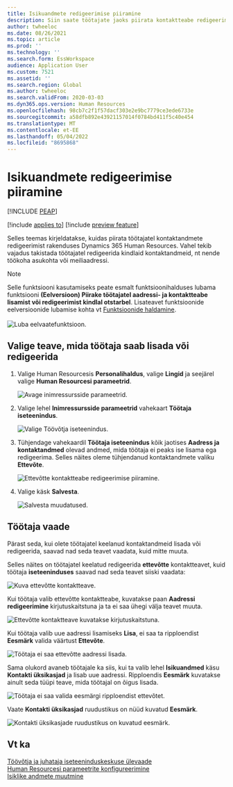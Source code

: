 ```yaml
---
title: Isikuandmete redigeerimise piiramine
description: Siin saate töötajate jaoks piirata kontaktteabe redigeerimist rakenduses Dynamics 365 Human Resources.
author: twheeloc
ms.date: 08/26/2021
ms.topic: article
ms.prod: ''
ms.technology: ''
ms.search.form: EssWorkspace
audience: Application User
ms.custom: 7521
ms.assetid: ''
ms.search.region: Global
ms.author: twheeloc
ms.search.validFrom: 2020-03-03
ms.dyn365.ops.version: Human Resources
ms.openlocfilehash: 98cb7c2f1f57dacf303e2e9bc7779ce3ede6733e
ms.sourcegitcommit: a58dfb892e43921157014f0784bd411f5c40e454
ms.translationtype: MT
ms.contentlocale: et-EE
ms.lasthandoff: 05/04/2022
ms.locfileid: "8695868"
---
```

# <a name="restrict-editing-of-personal-information"></a>Isikuandmete redigeerimise piiramine


[!INCLUDE [PEAP](../includes/peap-2.md)]

[!include [applies to](../includes/applies-to-hr.md)]
[!include [preview feature](./includes/preview-feature.md)]

Selles teemas kirjeldatakse, kuidas piirata töötajatel kontaktandmete redigeerimist rakenduses Dynamics 365 Human Resources. Vahel tekib vajadus takistada töötajatel redigeerida kindlaid kontaktandmeid, nt nende töökoha asukohta või meiliaadressi.

> [!NOTE]
> Selle funktsiooni kasutamiseks peate esmalt funktsioonihalduses lubama funktsiooni **(Eelversioon) Piirake töötajatel aadressi- ja kontaktteabe lisamist või redigeerimist kindlal otstarbel**. Lisateavet funktsioonide eelversioonide lubamise kohta vt [Funktsioonide haldamine](hr-admin-manage-features.md).<br><br>![Luba eelvaatefunktsioon.](./media/hr-employee-self-service-restrict-enable.png)

## <a name="choose-the-information-an-employee-can-add-or-edit"></a>Valige teave, mida töötaja saab lisada või redigeerida

1. Valige Human Resourcesis **Personalihaldus**, valige **Lingid** ja seejärel valige **Human Resourcesi parameetrid**.

   ![Avage inimressursside parameetrid.](./media/hr-employee-self-service-human-resources-parameters.png)

2. Valige lehel **Inimressursside parameetrid** vahekaart **Töötaja iseteenindus**.

   ![Valige Töövõtja iseteenindus.](./media/hr-employee-self-service-tab.png)

3. Tühjendage vahekaardil **Töötaja iseteenindus** kõik jaotises **Aadress ja kontaktandmed** olevad andmed, mida töötaja ei peaks ise lisama ega redigeerima. Selles näites oleme tühjendanud kontaktandmete valiku **Ettevõte**.

   ![Ettevõtte kontaktteabe redigeerimise piiramine.](./media/hr-employee-self-service-restrict-business.png)

4. Valige käsk **Salvesta**.

   ![Salvesta muudatused.](./media/hr-employee-self-service-restrict-save.png)

## <a name="employee-experience"></a>Töötaja vaade

Pärast seda, kui olete töötajatel keelanud kontaktandmeid lisada või redigeerida, saavad nad seda teavet vaadata, kuid mitte muuta.

Selles näites on töötajatel keelatud redigeerida **ettevõtte** kontaktteavet, kuid töötaja **iseteeninduses** saavad nad seda teavet siiski vaadata:

![Kuva ettevõtte kontaktteave.](./media/hr-employee-self-service-restrict-view.png)

Kui töötaja valib ettevõtte kontaktteabe, kuvatakse paan **Aadressi redigeerimine** kirjutuskaitstuna ja ta ei saa ühegi välja teavet muuta.

![Ettevõtte kontaktteave kuvatakse kirjutuskaitstuna.](./media/hr-employee-self-service-restrict-read-only.png)

Kui töötaja valib uue aadressi lisamiseks **Lisa**, ei saa ta ripploendist **Eesmärk** valida väärtust **Ettevõte**.

![Töötaja ei saa ettevõtte aadressi lisada.](./media/hr-employee-self-service-restrict-add.png)

Sama olukord avaneb töötajale ka siis, kui ta valib lehel **Isikuandmed** käsu **Kontakti üksikasjad** ja lisab uue aadressi. Ripploendis **Eesmärk** kuvatakse ainult seda tüüpi teave, mida töötajal on õigus lisada. 

![Töötaja ei saa valida eesmärgi ripploendist ettevõtet.](./media/hr-employee-self-service-restrict-purpose.png)

Vaate **Kontakti üksikasjad** ruudustikus on nüüd kuvatud **Eesmärk**.

![Kontakti üksikasjade ruudustikus on kuvatud eesmärk.](./media/hr-employee-self-service-restrict-purpose-grid.png)

## <a name="see-also"></a>Vt ka

[Töövõtja ja juhataja iseteeninduskeskuse ülevaade](hr-employee-manager-self-service-overview.md)<br>
[Human Resourcesi parameetrite konfigureerimine](hr-setup-parameters.md)<br>
[Isiklike andmete muutmine](hr-employee-manager-self-service-edit-personal-information.md)
